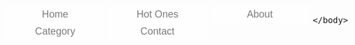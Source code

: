 <!DOCTYPE html>
<html>
  <head>
    <meta charset="UTF-8">
    <title>Godar's Sneaker</title>
<style>
body{background-image:url("https://i.ytimg.com/vi/-TMeWzCtkH8/maxresdefault.jpg");
background-repeat: no-repeat;
background-size:cover;
font-size: 23px;
font-family:Arial;
      }
ul{
  margin:0px;
  padding: 0px;
  list-style: none;
}
ul li{
  float:left;
  width: 230px;
  height:40px;
  background-color: white;
  opacity: 0.5;
line-height: 40px;
text-align: center;
margin-right: 8px;}
ul li a {text-decoration: none;
  color: black;
  display:block;
}
ul li a:hover{
  background-color:grey;
}
ul li ul li{ display: none;}
ul li:hover ul li{display: block;}

</style>
  </head>
    <body>
      <ul>
        <li><a>Home</a></li>
        <li><a>Hot Ones</a></li>
        <li><a>About</a>
      <ul>
          <li><a>Motto</a></li>
          <li><a>Staffs</a></li>
          <li><a>Resources</a></li>
      </ul>
      </li>
        <li><a>Category</a>
      <ul>
          <li><a>Casual</a></li>
          <li><a>Sports</a></li>
          <li><a>Women</a></li>
      </ul>
      </li>
        <li><a>Contact</a>
      <ul>
          <li><a>Facebook</a></li>
          <li><a>Instagram</a></li>
          <li><a>Direction</a></li>
          <li><a>E-mail</a></li>
      </ul>
        </li>
      </ul>

    </body>
</html>


